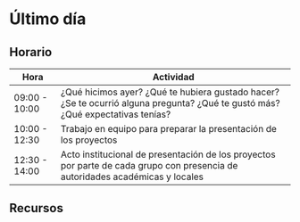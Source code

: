 # Último día


## Horario

| Hora          | Actividad                                                                |
| ------------- | -------------------------------------------------------------------------|
| 09:00 - 10:00 | ¿Qué hicimos ayer? ¿Qué te hubiera gustado hacer? ¿Se te ocurrió alguna pregunta? ¿Qué te gustó más? ¿Qué expectativas tenías?  | 
| 10:00 - 12:30 | Trabajo en equipo para preparar la presentación de los proyectos | 
| 12:30 - 14:00 | Acto institucional de presentación de los proyectos por parte de cada grupo con presencia de autoridades académicas y locales | 


## Recursos

